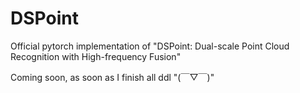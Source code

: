 # DSPoint
Official pytorch implementation of "DSPoint: Dual-scale Point Cloud Recognition with High-frequency Fusion"

Coming soon, as soon as I finish all ddl "(￣▽￣)"
